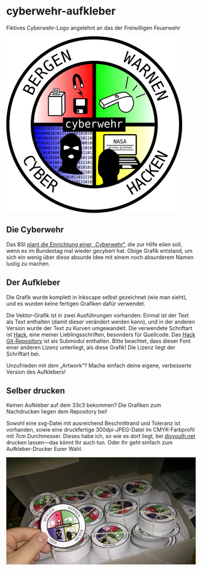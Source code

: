 # cyberwehr-aufkleber

Fiktives Cyberwehr-Logo angelehnt an das der Freiwilligen Feuerwehr

![Cyberwehr Vorschau](cyberwehr_preview.png)

## Die Cyberwehr

Das BSI [plant die Einrichtung einer „Cyberwehr“](https://netzpolitik.org/2016/tatue-tata-cyberwehr-fuer-hilfe-bei-it-sicherheitsvorfaellen-geplant-unternehmen-sollen-kostenlos-mitmachen/), die zur Hilfe eilen soll, wenn es im Bundestag mal wieder gecybert hat. Obige Grafik entstand, um sich ein wenig über diese absurde Idee mit einem noch absurderem Namen lustig zu machen.

## Der Aufkleber

Die Grafik wurde komplett in Inkscape selbst gezeichnet (wie man sieht), und es wurden keine fertigen Grafiken dafür verwendet.

Die Vektor-Grafik ist in zwei Ausführungen vorhanden: Einmal ist der Text als Text enthalten (damit dieser verändert werden kann), und in der anderen Version wurde der Text zu Kurven umgewandelt.
Die verwendete Schriftart ist [Hack](https://sourcefoundry.org/hack/), eine meiner Lieblingsschriften, besonders für Quellcode. Das [Hack Git-Repository](https://github.com/chrissimpkins/Hack) ist als Submodul enthalten. Bitte beachtet, dass dieser Font einer anderen Lizenz unterliegt, als diese Grafik! Die Lizenz liegt der Schriftart bei.

Unzufrieden mit dem „Artwork“? Mache einfach deine eigene, verbesserte Version des Aufklebers!

## Selber drucken

Keinen Aufkleber auf dem 33c3 bekommen? Die Grafiken zum Nachdrucken liegen dem Repository bei!

Sowohl eine svg-Datei mit ausreichend Beschnittrand und Toleranz ist vorhanden, sowie eine druckfertige 300dpi-JPEG-Datei im CMYK-Farbprofil mit 7cm Durchmesser. Dieses habe ich, so wie es dort liegt, bei [disyouth.net](disyouth.net) drucken lassen—das könnt Ihr auch tun. Oder Ihr geht einfach zum Aufkleber-Drucker Eurer Wahl.

![Gedrucktes Ergebnis](cyberwehr_printed.jpg)